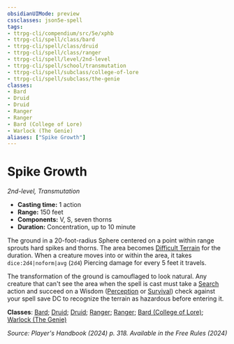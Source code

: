 ```yaml
---
obsidianUIMode: preview
cssclasses: json5e-spell
tags:
- ttrpg-cli/compendium/src/5e/xphb
- ttrpg-cli/spell/class/bard
- ttrpg-cli/spell/class/druid
- ttrpg-cli/spell/class/ranger
- ttrpg-cli/spell/level/2nd-level
- ttrpg-cli/spell/school/transmutation
- ttrpg-cli/spell/subclass/college-of-lore
- ttrpg-cli/spell/subclass/the-genie
classes:
- Bard
- Druid
- Druid
- Ranger
- Ranger
- Bard (College of Lore)
- Warlock (The Genie)
aliases: ["Spike Growth"]
---
```

# Spike Growth
*2nd-level, Transmutation*  

- **Casting time:** 1 action
- **Range:** 150 feet
- **Components:** V, S, seven thorns
- **Duration:** Concentration, up to 10 minute

The ground in a 20-foot-radius Sphere centered on a point within range sprouts hard spikes and thorns. The area becomes [Difficult Terrain](3-Compendium/rules/variant-rules/difficult-terrain-xphb.md) for the duration. When a creature moves into or within the area, it takes `dice:2d4|noform|avg` (`2d4`) Piercing damage for every 5 feet it travels.

The transformation of the ground is camouflaged to look natural. Any creature that can't see the area when the spell is cast must take a [Search](3-Compendium/rules/actions.md#Search) action and succeed on a Wisdom ([Perception](3-Compendium/rules/skills.md#Perception) or [Survival](3-Compendium/rules/skills.md#Survival)) check against your spell save DC to recognize the terrain as hazardous before entering it.

**Classes**: [Bard](list-spells-classes-bard); [Druid](list-spells-classes-druid); [Druid](list-spells-classes-druid); [Ranger](list-spells-classes-ranger); [Ranger](list-spells-classes-ranger); [Bard (College of Lore)](list-spells-classes-bard-xphb-college-of-lore-xphb); [Warlock (The Genie)](list-spells-classes-warlock-xphb-the-genie-tce)

*Source: Player's Handbook (2024) p. 318. Available in the Free Rules (2024)*